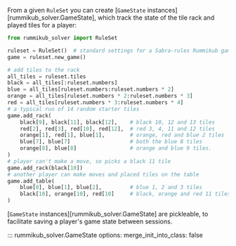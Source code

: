 From a given `RuleSet` you can create [`GameState`
instances][rummikub_solver.GameState], which track the state of the tile rack
and played tiles for a player:

```python
from rummikub_solver import RuleSet

ruleset = RuleSet()  # standard settings for a Sabra-rules Rummikub game
game = ruleset.new_game()

# add tiles to the rack
all_tiles = ruleset.tiles
black = all_tiles[:ruleset.numbers]
blue = all_tiles[ruleset.numbers:ruleset.numbers * 2]
orange = all_tiles[ruleset.numbers * 2:ruleset.numbers * 3]
red = all_tiles[ruleset.numbers * 3:ruleset.numbers * 4]
# a typical run of 14 random starter tiles
game.add_rack(
    black[9], black[11], black[12],    # black 10, 12 and 13 tiles
    red[2], red[3], red[10], red[12],  # red 3, 4, 11 and 12 tiles
    orange[1], red[1], blue[1],        # orange, red and blue 2 tiles
    blue[7], blue[7]                   # both the blue 8 tiles
    orange[8], blue[8]                 # orange and blue 9 tiles.
)
# player can't make a move, so picks a black 11 tile
game.add_rack(black[10])
# another player can make moves and placed tiles on the table
game.add_table(
    blue[0], blue[1], blue[2],         # blue 1, 2 and 3 tiles
    black[10], orange[10], red[10]     # black, orange and red 11 tiles
)
```

[`GameState` instances][rummikub_solver.GameState] are pickleable, to facilitate
saving a player's game state between sessions.

::: rummikub_solver.GameState
    options:
        merge_init_into_class: false
